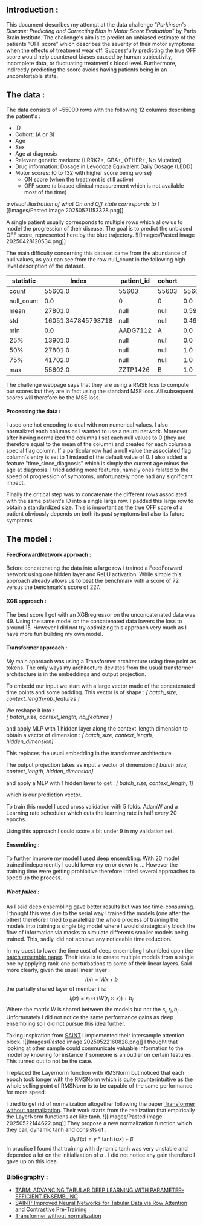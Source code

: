 
## Introduction : 

This document describes my attempt at the data challenge *"Parkinson's Disease: Predicting and Correcting Bias in Motor Score Evaluation"* by Paris Brain Institute. The challenge's aim is to predict an unbiased estimate of the patients "OFF score" which describes the severity of their motor symptoms when the effects of treatment wear off. Successfully predicting the true OFF score would help counteract biases caused by human subjectivity, incomplete data, or fluctuating treatment's blood level. Furthermore, indirectly predicting the score avoids having patients being in an uncomfortable state. 

## The data :

The data consists of ~55000 rows with the following 12 columns describing the patient's : 
- ID 
- Cohort: (A or B)
- Age
- Sex
- Age at diagnosis
- Relevant genetic markers: {LRRK2+, GBA+, OTHER+, No Mutation}
- Drug information: Dosage in Levodopa Equivalent Daily Dosage (LEDD)
- Motor scores: (0 to 132 with higher score being worse) 
	- ON score (when the treatment is still active)
	- OFF score (a biased clinical measurement which is not available most of the time)

*a visual illustration of what On and Off state corresponds to*
![[Images/Pasted image 20250521153328.png]]


A single patient usually corresponds to multiple rows which allow us to model the progression of their disease. The goal is to predict the unbiased OFF score, represented here by the blue trajectory.
![[Images/Pasted image 20250428120534.png]]

The main difficulty concerning this dataset came from the abundance of null values, as you can see from the row null_count in the following high level description of the dataset.

| statistic | Index | patient_id | cohort | sexM | gene   | age_at_diagnosis |  age  |  ledd  | time_since_intake_on | time_since_intake_off |   on   |  off  |
|-----------|-------|------------|--------|------|--------|------------------|-------|--------|----------------------|-----------------------|--------|-------|
| count      | 55603.0 | 55603 | 55603 | 55603.0 | 37645  | 52773.0 | 55603.0 | 35010.0 | 29663.0 | 11775.0 | 38944.0 | 32196.0 |
| null_count |   0.0   |   0   |   0   |   0.0  | 17958  | 2830.0  |   0.0   | 20593.0 | 25940.0 | 43828.0 | 16659.0 | 23407.0 |
| mean       | 27801.0 |  null |  null | 0.5963527147815766 |  null  | 56.73464839974987 | 62.51642177580347 | 638.1022279348757 | 1.9537167515086136 | 14.199447983014862 | 21.98597986852917 | 26.29531618834638 |
| std        | 16051.347845793718 |  null |  null | 0.4906327380288924 |  null  | 10.82309327558518 | 11.484480244550626 | 219.44318245005658 | 1.1687931366454494 |  2.8447817045395407 | 10.37129108831263 | 16.534566740720642 |
| min        |   0.0   | AADG7112 |   A   |  0.0  |  GBA+  |   16.5 |  16.5  |  50.0  |   0.0  |   6.9  |   0.0  |  0.0  |
| 25%        | 13901.0 |  null |  null |  0.0  |  null  |   49.5 |  54.9  |  481.0 |   1.1  |  12.2 |  14.0 |  13.0 |
| 50%        | 27801.0 |  null |  null |  1.0  |  null  |   56.9 |  62.5  |  611.0 |   1.6  |  13.8 |  21.0 |  24.0 |
| 75%        | 41702.0 |  null |  null |  1.0  |  null  |   64.4 |  70.5  |  765.0 |   2.6  |  15.7 |  28.0 |  38.0 |
| max        | 55602.0 | ZZTP1426 |   B   |  1.0  | OTHER+ |   89.9 | 103.3  | 1796.0 |   6.3  |  25.1 |  95.0 | 106.0 |

The challenge webpage says that they are using a RMSE loss to compute our scores but they are in fact using the standard MSE loss. All subsequent scores will therefore be the MSE loss. 

#### Processing the data : 


I used one hot encoding to deal with non numerical values. I also normalized each columns as I wanted to use a neural network. Moreover after having normalized the columns I set each null values to 0 (they are therefore equal to the mean of the column) and created for each column a special flag column. If a particular row had a null value the associated flag column's entry is set to 1 instead of the default value of 0. I also added a feature "time_since_diagnosis" which is simply the current age minus the age at diagnosis. I tried adding more features, namely ones related to the speed of progression of symptoms, unfortunately none had any significant impact. 

Finally the critical step was to concatenate the different rows associated with the same patient's ID into a single large row. I padded this large row to obtain a standardized size. This is important as the true OFF score of a patient obviously depends on both its past symptoms but also its future symptoms. 

## The model : 

#### FeedForwardNetwork approach : 

Before concatenating the data into a large row i trained a FeedForward network  using one hidden layer and ReLU activation. While simple this approach already allows us to beat the benchmark with a score of 72 versus the benchmark's score of 227. 

#### XGB approach :

The best score I got with an XGBregressor on the unconcatenated data was 49. Using the same model on the concatenated data lowers the loss to around 15. However I did not try optimizing this approach very much as I have more fun building my own model.  

#### Transformer approach : 

My main approach was using a Transformer architecture using time point as tokens. The only ways my architecture deviates from the usual transformer architecture is in the embeddings and output projection. 

To embedd our input we start with a large vector made of the concatenated time points and some padding. 
This vector is of shape : 
*\[ batch_size, context_length$\times$nb_features  \]*

We reshape it into :  
*\[ batch_size, context_length, nb_features  ]*

and apply MLP with 1 hidden layer along the context_length dimension to obtain a vector of dimension :
*\[ batch_size, context_length, hidden_dimension]*

This replaces the usual embedding in the transformer architecture. 

The output projection takes as input a vector of dimension : 
*\[ batch_size, context_length, hidden_dimension]*

and apply a MLP with 1 hidden layer to get :
*\[ batch_size, context_length, 1]*

which is our prediction vector.

To train this model I used cross validation with 5 folds. AdamW and a Learning rate scheduler which cuts the learning rate in half every 20 epochs. 

Using this approach I could score a bit under 9 in my validation set. 

#### Ensembling :

To further improve my model I used deep ensembling. With 20 model trained independently I could lower my error down to ... However the training time were getting prohibitive therefore I tried several approaches to speed up the process. 

##### What failed : 

As I said deep ensembling gave better results but was too time-consuming. I thought this was due to the serial way I trained the models (one after the other) therefore I tried to paralellize the whole process of training the models into training a single big model where I would strategically block the flow of information via masks to simulate differents smaller models being trained. This, sadly, did not achieve any noticeable time reduction. 


In my quest to lower the time cost of deep ensembling I stumbled upon the [batch ensemble paper](https://arxiv.org/pdf/2410.24210). Their idea is to create multiple models from a single one by applying  rank-one perturbations to some of their linear layers. Said more clearly, given the usual linear layer :
$$l(x) = Wx + b$$
the partially shared layer of member i is:
$$l_i(x) = s_i \odot (W (r_i \odot x)) + b_i$$
Where the matrix $W$ is shared between the models but not the $s_i, r_i, b_i$ . 
Unfortunately I did not notice the same performance gains as deep ensembling so I did not pursue this idea further. 



Taking inspiration from [SAINT](https://arxiv.org/pdf/2106.01342) I implemented their intersample attention block.
![[Images/Pasted image 20250522160828.png]]
I thought that looking at other sample could communicate valuable information to the model by knowing for instance if someone is an outlier on certain features. This turned out to not be the case. 


 
 I replaced the Layernorm function with RMSNorm but noticed that each epoch took longer with the RMSNorm which is quite counterintuitive as the whole selling point of RMSNorm is to be capable of the same performance for more speed.  
 

I tried to get rid of normalization altogether following the paper [Transformer without normalization](https://arxiv.org/pdf/2503.10622). Their work starts from the realization that empirically the LayerNorm functions act like tanh.
![[Images/Pasted image 20250522144622.png]]
They propose a new normalization function which they call, dynamic tanh and consists of : 
$$DyT(x) = \gamma * \tanh(\alpha x) + \beta $$
In practice I found that training with dynamic tanh was very unstable and depended a lot on the initialization of $\alpha$ . I did not notice any gain therefore I gave up on this idea. 


### Bibliography :
- [TABM: ADVANCING TABULAR DEEP LEARNING WITH PARAMETER-EFFICIENT ENSEMBLING](https://arxiv.org/pdf/2410.24210)
- [SAINT: Improved Neural Networks for Tabular Data via Row Attention and Contrastive Pre-Training](https://arxiv.org/pdf/2106.01342)
- [Transformer without normalization](https://arxiv.org/pdf/2503.10622)


